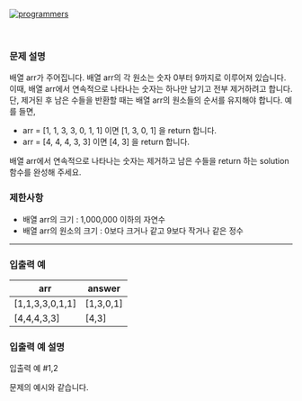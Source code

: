 [![programmers](https://user-images.githubusercontent.com/69426184/209522553-bab40080-50ba-4743-86a3-f6198bff3974.png)](https://school.programmers.co.kr/learn/courses/30/lessons/12906)

<br/>

### **문제 설명**

배열 arr가 주어집니다. 배열 arr의 각 원소는 숫자 0부터 9까지로 이루어져 있습니다. 이때, 배열 arr에서 연속적으로 나타나는 숫자는 하나만 남기고 전부 제거하려고 합니다. 단, 제거된 후 남은 수들을 반환할 때는 배열 arr의 원소들의 순서를 유지해야 합니다. 예를 들면,

-   arr = [1, 1, 3, 3, 0, 1, 1] 이면 [1, 3, 0, 1] 을 return 합니다.
-   arr = [4, 4, 4, 3, 3] 이면 [4, 3] 을 return 합니다.

배열 arr에서 연속적으로 나타나는 숫자는 제거하고 남은 수들을 return 하는 solution 함수를 완성해 주세요.

### 제한사항

-   배열 arr의 크기 : 1,000,000 이하의 자연수
-   배열 arr의 원소의 크기 : 0보다 크거나 같고 9보다 작거나 같은 정수

---

### 입출력 예

| arr             | answer    |
| --------------- | --------- |
| [1,1,3,3,0,1,1] | [1,3,0,1] |
| [4,4,4,3,3]     | [4,3]     |

### 입출력 예 설명

입출력 예 #1,2

문제의 예시와 같습니다.
